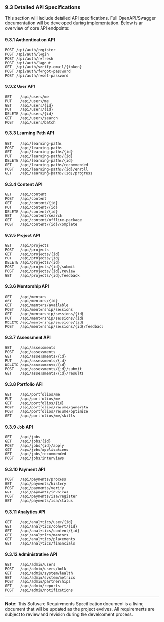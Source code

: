 ### 9.3 Detailed API Specifications

This section will include detailed API specifications. Full OpenAPI/Swagger documentation will be developed during implementation. Below is an overview of core API endpoints:

#### 9.3.1 Authentication API

```
POST /api/auth/register
POST /api/auth/login
POST /api/auth/refresh
POST /api/auth/logout
GET  /api/auth/verify-email/{token}
POST /api/auth/forgot-password
POST /api/auth/reset-password
```

#### 9.3.2 User API

```
GET    /api/users/me
PUT    /api/users/me
GET    /api/users/{id}
PUT    /api/users/{id}
DELETE /api/users/{id}
GET    /api/users/search
POST   /api/users/batch
```

#### 9.3.3 Learning Path API

```
GET    /api/learning-paths
POST   /api/learning-paths
GET    /api/learning-paths/{id}
PUT    /api/learning-paths/{id}
DELETE /api/learning-paths/{id}
GET    /api/learning-paths/recommended
POST   /api/learning-paths/{id}/enroll
GET    /api/learning-paths/{id}/progress
```

#### 9.3.4 Content API

```
GET    /api/content
POST   /api/content
GET    /api/content/{id}
PUT    /api/content/{id}
DELETE /api/content/{id}
GET    /api/content/search
GET    /api/content/offline-package
POST   /api/content/{id}/complete
```

#### 9.3.5 Project API

```
GET    /api/projects
POST   /api/projects
GET    /api/projects/{id}
PUT    /api/projects/{id}
DELETE /api/projects/{id}
POST   /api/projects/{id}/submit
POST   /api/projects/{id}/review
GET    /api/projects/{id}/feedback
```

#### 9.3.6 Mentorship API

```
GET    /api/mentors
GET    /api/mentors/{id}
GET    /api/mentors/available
POST   /api/mentorship/sessions
GET    /api/mentorship/sessions/{id}
PUT    /api/mentorship/sessions/{id}
DELETE /api/mentorship/sessions/{id}
POST   /api/mentorship/sessions/{id}/feedback
```

#### 9.3.7 Assessment API

```
GET    /api/assessments
POST   /api/assessments
GET    /api/assessments/{id}
PUT    /api/assessments/{id}
DELETE /api/assessments/{id}
POST   /api/assessments/{id}/submit
GET    /api/assessments/{id}/results
```

#### 9.3.8 Portfolio API

```
GET    /api/portfolios/me
PUT    /api/portfolios/me
GET    /api/portfolios/{id}
POST   /api/portfolios/resume/generate
POST   /api/portfolios/resume/optimize
GET    /api/portfolios/me/skills
```

#### 9.3.9 Job API

```
GET    /api/jobs
GET    /api/jobs/{id}
POST   /api/jobs/{id}/apply
GET    /api/jobs/applications
GET    /api/jobs/recommended
POST   /api/jobs/interviews
```

#### 9.3.10 Payment API

```
POST   /api/payments/process
GET    /api/payments/history
POST   /api/payments/verify
GET    /api/payments/invoices
POST   /api/payments/isa/register
GET    /api/payments/isa/status
```

#### 9.3.11 Analytics API

```
GET    /api/analytics/user/{id}
GET    /api/analytics/cohort/{id}
GET    /api/analytics/content/{id}
GET    /api/analytics/mentors
GET    /api/analytics/placements
GET    /api/analytics/financials
```

#### 9.3.12 Administrative API

```
GET    /api/admin/users
POST   /api/admin/users/bulk
GET    /api/admin/system/health
GET    /api/admin/system/metrics
POST   /api/admin/partnerships
GET    /api/admin/reports
POST   /api/admin/notifications
```

---

**Note:** This Software Requirements Specification document is a living document that will be updated as the project evolves. All requirements are subject to review and revision during the development process.